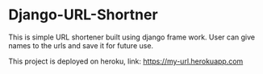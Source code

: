 # Django-URL-Shortner

This is simple URL shortener built using django frame work.
User can give  names to the urls and save it for future use.

This project is deployed on heroku, 
    link:  https://my-url.herokuapp.com
